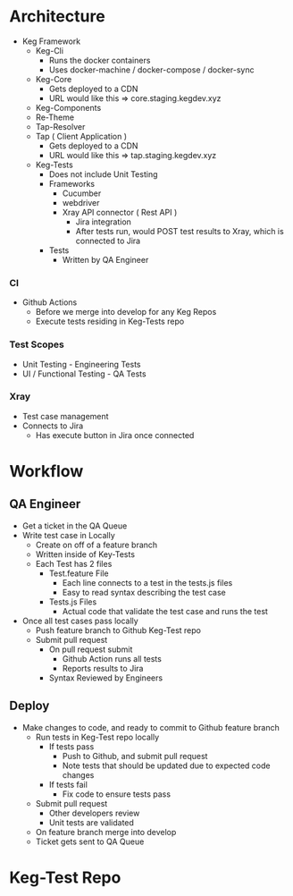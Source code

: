 # Architecture
  * Keg Framework
    * Keg-Cli
      * Runs the docker containers
      * Uses docker-machine / docker-compose / docker-sync
    * Keg-Core
      * Gets deployed to a CDN
      * URL would like this => core.staging.kegdev.xyz
    * Keg-Components
    * Re-Theme
    * Tap-Resolver
    * Tap ( Client Application )
      * Gets deployed to a CDN
      * URL would like this => tap.staging.kegdev.xyz
    * Keg-Tests
      * Does not include Unit Testing
      * Frameworks
        * Cucumber
        * webdriver
        * Xray API connector ( Rest API )
          * Jira integration
          * After tests run, would POST test results to Xray, which is connected to Jira
      * Tests
        * Written by QA Engineer

### CI
  * Github Actions
    * Before we merge into develop for any Keg Repos
    * Execute tests residing in Keg-Tests repo

### Test Scopes
  * Unit Testing - Engineering Tests
  * UI / Functional Testing - QA Tests

### Xray
* Test case management
* Connects to Jira
  * Has execute button in Jira once connected


# Workflow

## QA Engineer
* Get a ticket in the QA Queue
* Write test case in Locally
  * Create on off of a feature branch
  * Written inside of Key-Tests
  * Each Test has 2 files
    * Test.feature File
      * Each line connects to a test in the tests.js files
      * Easy to read syntax describing the test case
    * Tests.js Files
      * Actual code that validate the test case and runs the test
* Once all test cases pass locally
  * Push feature branch to Github Keg-Test repo
  * Submit pull request
    * On pull request submit
      * Github Action runs all tests
      * Reports results to Jira
    * Syntax Reviewed by Engineers

## Deploy
* Make changes to code, and ready to commit to Github feature branch
  * Run tests in Keg-Test repo locally
    * If tests pass
      * Push to Github, and submit pull request
      * Note tests that should be updated due to expected code changes
    * If tests fail
      * Fix code to ensure tests pass
  * Submit pull request
    * Other developers review
    * Unit tests are validated
  * On feature branch merge into develop
  * Ticket gets sent to QA Queue


# Keg-Test Repo

